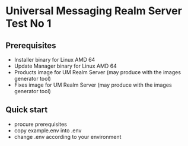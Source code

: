 # Universal Messaging Realm Server Test No 1

## Prerequisites

- Installer binary for Linux AMD 64
- Update Manager binary for  Linux AMD 64
- Products image for UM Realm Server (may produce with the images generator tool)
- Fixes image for UM Realm Server (may produce with the images generator tool)

## Quick start

- procure prerequisites
- copy example.env into .env
- change .env according to your environment
